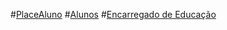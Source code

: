 ﻿#[PlaceAluno](index.md)
#[Alunos](Alunos/index.md)
#[Encarregado de Educação](Encarregadodeeducacao/index.md)


